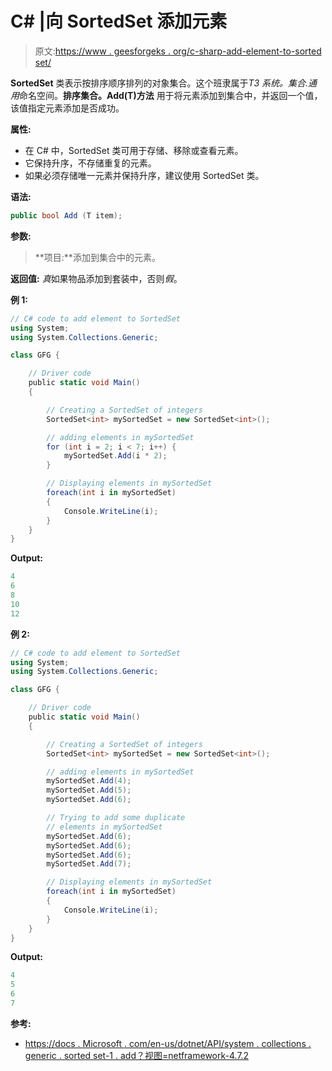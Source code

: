 # C# |向 SortedSet 添加元素

> 原文:[https://www . geesforgeks . org/c-sharp-add-element-to-sorted set/](https://www.geeksforgeeks.org/c-sharp-add-element-to-sortedset/)

**SortedSet** 类表示按排序顺序排列的对象集合。这个班隶属于*T3 系统。集合.通用*命名空间。**排序集合<t>。Add(T)方法</t>** 用于将元素添加到集合中，并返回一个值，该值指定元素添加是否成功。

**属性:**

*   在 C# 中，SortedSet 类可用于存储、移除或查看元素。
*   它保持升序，不存储重复的元素。
*   如果必须存储唯一元素并保持升序，建议使用 SortedSet 类。

**语法:**

```cs
public bool Add (T item);

```

**参数:**

> **项目:**添加到集合中的元素。

**返回值:** *真*如果物品添加到套装中，否则*假*。

**例 1:**

```cs
// C# code to add element to SortedSet
using System;
using System.Collections.Generic;

class GFG {

    // Driver code
    public static void Main()
    {

        // Creating a SortedSet of integers
        SortedSet<int> mySortedSet = new SortedSet<int>();

        // adding elements in mySortedSet
        for (int i = 2; i < 7; i++) {
            mySortedSet.Add(i * 2);
        }

        // Displaying elements in mySortedSet
        foreach(int i in mySortedSet)
        {
            Console.WriteLine(i);
        }
    }
}
```

**Output:**

```cs
4
6
8
10
12

```

**例 2:**

```cs
// C# code to add element to SortedSet
using System;
using System.Collections.Generic;

class GFG {

    // Driver code
    public static void Main()
    {

        // Creating a SortedSet of integers
        SortedSet<int> mySortedSet = new SortedSet<int>();

        // adding elements in mySortedSet
        mySortedSet.Add(4);
        mySortedSet.Add(5);
        mySortedSet.Add(6);

        // Trying to add some duplicate
        // elements in mySortedSet
        mySortedSet.Add(6);
        mySortedSet.Add(6);
        mySortedSet.Add(6);
        mySortedSet.Add(7);

        // Displaying elements in mySortedSet
        foreach(int i in mySortedSet)
        {
            Console.WriteLine(i);
        }
    }
}
```

**Output:**

```cs
4
5
6
7

```

**参考:**

*   [https://docs . Microsoft . com/en-us/dotnet/API/system . collections . generic . sorted set-1 . add？视图=netframework-4.7.2](https://docs.microsoft.com/en-us/dotnet/api/system.collections.generic.sortedset-1.add?view=netframework-4.7.2)